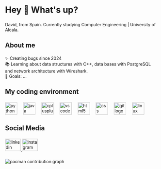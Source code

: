 <h1 align="left">Hey 👋 What's up?</h1>

###

<p align="left">David, from Spain. Currently studying  Computer Engineering | University of Alcala.</p>

###

<h2 align="left">About me</h2>

###

<p align="left">✨ Creating bugs since 2024<br>📚 Learning about data structures with C++, data bases with PostgreSQL and network architecture with Wireshark.<br>🎯 Goals: ...</p>

###

<h2 align="left">My coding environment</h2>

###

<div align="left">
  <img src="https://cdn.jsdelivr.net/gh/devicons/devicon/icons/python/python-original.svg" height="40" alt="python logo"  />
  <img width="12" />
  <img src="https://cdn.jsdelivr.net/gh/devicons/devicon/icons/java/java-original.svg" height="40" alt="java logo"  />
  <img width="12" />
  <img src="https://cdn.jsdelivr.net/gh/devicons/devicon/icons/cplusplus/cplusplus-original.svg" height="40" alt="cplusplus logo"  />
  <img width="12" />
  <img src="https://cdn.jsdelivr.net/gh/devicons/devicon/icons/vscode/vscode-original.svg" height="40" alt="vscode logo"  />
  <img width="12" />
  <img src="https://cdn.jsdelivr.net/gh/devicons/devicon/icons/html5/html5-original.svg" height="40" alt="html5 logo"  />
  <img width="12" />
  <img src="https://cdn.jsdelivr.net/gh/devicons/devicon/icons/css3/css3-original.svg" height="40" alt="css logo"  />
  <img width="12" />
  <img src="https://cdn.jsdelivr.net/gh/devicons/devicon/icons/git/git-original.svg" height="40" alt="git logo"  />
  <img width="12" />
  <img src="https://cdn.jsdelivr.net/gh/devicons/devicon/icons/linux/linux-original.svg" height="40" alt="linux logo"  />
</div>

###

<h2 align="left">Social Media</h2>

###

<div align="left">
  <a href="https://www.linkedin.com/in/david-milan-656ab7344?lipi=urn%3Ali%3Apage%3Ad_flagship3_profile_view_base_contact_details%3BVsBmLGVJRnG6nPt7fOduSQ%3D%3D" target="_blank">
    <img src="https://raw.githubusercontent.com/maurodesouza/profile-readme-generator/master/src/assets/icons/social/linkedin/default.svg" width="52" height="40" alt="linkedin logo"  />
  </a>
  <img src="https://raw.githubusercontent.com/maurodesouza/profile-readme-generator/master/src/assets/icons/social/instagram/default.svg" width="52" height="40" alt="instagram logo"  />
</div>

###

<picture>
  <source media="(prefers-color-scheme: dark)" srcset="https://raw.githubusercontent.com/David17es/David17es/output/pacman-contribution-graph-dark.svg">
  <source media="(prefers-color-scheme: light)" srcset="https://raw.githubusercontent.com/David17es/David17es/output/pacman-contribution-graph.svg">
  <img alt="pacman contribution graph" src="https://raw.githubusercontent.com/David17es/David17es/output/pacman-contribution-graph.svg">
</picture>

###
